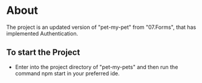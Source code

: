 # About
The project is an updated version of "pet-my-pet" from "07.Forms", that has implemented Authentication.

## To start the Project
- Enter into the project directory of "pet-my-pets" and then run the command npm start in your preferred ide.
